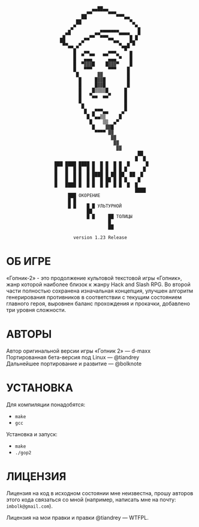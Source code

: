 
                                      ▄▄
                                  ▄▄▀▀▀▀▀▀▄▄▄
                                ██           ▀▀▀▄▄
                              ██                  ▀▄
                            ▄▀                      ▀▄
                          ▄█         ▄▄▀▀▀▀▀▀▀▄▄▄▄   █
                        ▄█       ▄▄▀▀  ▀▀▀▄▄      █ █
                        ▀█▄    ▄▀           ▀▀▄  ▄▀█
                           ▀▀▄▀                ▀█▀
                             █  ▄▀▀▄▄   ▄▄▀▀▀▄    █
                             █   ▄▄▄      ▄▄▄ ▀   █
                             █  ▀▓▓▓█    █▓▓▓▀    █
                             █   ▀▀▀      ▀▀▀    █
                              █       ▓▓         █
                               █     █▓▓█        █
                               █     █▓▓█        █
                               █    █▒▒▒▒█      █
                               █   ▀▄▄  ▄▄▀     █
                               █                █
                                █               █
                                 █  ▄▀▀▀▄▄     ▄▀
                                  █ ▀▄▄▒▒     █
                                   █    ▒▒  ▄▀
                                    █    ▓▓█
                                     ▀▀▀▀ ▓▓
                                           ▓▓
                                            ▓▓
                                             ▓▓
                                                     ██
                                                    █  █
                      ███ ████ ████ █  █ █  █ █  █      █
                      █   █  █ █  █ █  █ █  █ █ █      █
                      █   █  █ █  █ ████ █ ██ ██  ██  █
                      █   █  █ █  █ █  █ ██ █ █ █    █
                      █   ████ █  █ █  █ █  █ █  █  █
                                                    ████
                           ███ ОКОРЕНИЕ
                           █ █
                           █ █    █ █ УЛЬТУРНОЙ
                                  ██
                                  █ █     ██ ТОЛИЦЫ
                                          █
                                          ██

                             version 1.23 Release

ОБ ИГРЕ
=======
«Гопник-2» - это продолжение культовой текстовой игры «Гопник», жанр которой
наиболее близок к жанру Hack and Slash RPG. Во второй части полностью сохранена
изначальная концепция, улучшен алгоритм генерирования противников в
соответствии с текущим состоянием главного героя, выровнен баланс прохождения
и прокачки, добавлено три уровня сложности.

АВТОРЫ
======
Автор оригинальной версии игры «Гопник 2»  — d-maxx\
Портированная бета-версия под Linux       — @tiandrey\
Дальнейшее портирование и развитие         — @bolknote

УСТАНОВКА
=========
Для компиляции понадобятся:
- `make`
- `gcc`

Установка и запуск:
- `make`
- `./gop2`

ЛИЦЕНЗИЯ
========

Лицензия на код в исходном состоянии мне неизвестна, прошу авторов этого кода
связаться со мной (например, написать мне на почту: `imbolk@gmail.com`).

Лицензия на мои правки и правки @tiandrey — WTFPL.
